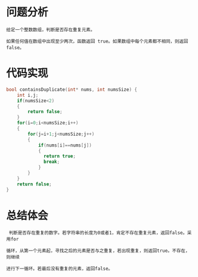 # 问题分析 #

    给定一个整数数组，判断是否存在重复元素。

    如果任何值在数组中出现至少两次，函数返回 true。如果数组中每个元素都不相同，则返回 false。

# 代码实现 #
```C
bool containsDuplicate(int* nums, int numsSize) {
    int i,j;
    if(numsSize<2)
    {
        return false;
    }
    for(i=0;i<numsSize;i++)
    {
        for(j=i+1;j<numsSize;j++)
        { 
            if(nums[i]==nums[j])
            {
              return true;
              break;
            }
        }
    } 
    return false;  
}
```
# 总结体会 #
     判断是否存在重复的数字。若字符串的长度为0或者1，肯定不存在重复元素，返回false。采用for

    循环，从第一个元素起，寻找之后的元素是否与之重复，若出现重复，则返回true。不存在，则继续

    进行下一循环。若最后没有重复的元素，返回false。
